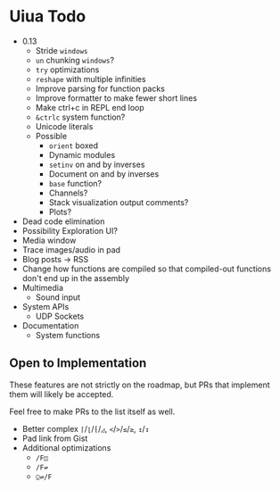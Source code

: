 # Uiua Todo

- 0.13
  - Stride `windows`
  - `un` chunking `windows`?
  - `try` optimizations
  - `reshape` with multiple infinities
  - Improve parsing for function packs
  - Improve formatter to make fewer short lines
  - Make ctrl+c in REPL end loop
  - `&ctrlc` system function?
  - Unicode literals
  - Possible
    - `orient` boxed
    - Dynamic modules
    - `setinv` on and by inverses
    - Document on and by inverses
    - `base` function?
    - Channels?
    - Stack visualization output comments?
    - Plots?
- Dead code elimination
- Possibility Exploration UI?
- Media window
- Trace images/audio in pad
- Blog posts -> RSS
- Change how functions are compiled so that compiled-out functions don't end up in the assembly
- Multimedia
  - Sound input
- System APIs
  - UDP Sockets
- Documentation
  - System functions

## Open to Implementation

These features are not strictly on the roadmap, but PRs that implement them will likely be accepted.

Feel free to make PRs to the list itself as well.

- Better complex `⌈`/`⌊`/`⁅`/`◿`, `<`/`>`/`≤`/`≥`, `↥`/`↧`
- Pad link from Gist
- Additional optimizations
  - `/F◫`
  - `/F⇌`
  - `⍜⇌/F`
